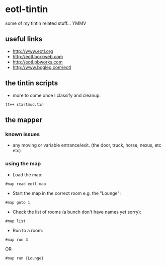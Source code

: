 # eotl-tintin
some of my tintin related stuff... YMMV

## useful links
- http://www.eotl.org
- http://eotl.borkweb.com
- http://eotl.pbworks.com
- http://www.bogleg.com/eotl


## the tintin scripts
- more to come once I classify and cleanup.
```
tt++ startmud.tin
```

## the mapper
### known issues
- any moving or variable entrance/exit. (the door, truck, horse, nexus, etc etc)

### using the map

- Load the map:
```
#map read eotl.map
```

- Start the map in the correct room e.g. the "Lounge":
```
#map goto 1
```

- Check the list of rooms (a bunch don't have names yet sorry):
```
#map list
```

- Run to a room:
```
#map run 3
```
OR
```
#map run {Lounge}
```